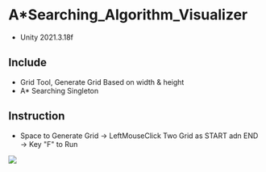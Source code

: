 # A*Searching_Algorithm_Visualizer
* Unity 2021.3.18f
## Include
* Grid Tool, Generate Grid Based on width & height
* A* Searching Singleton
## Instruction
* Space to Generate Grid -> LeftMouseClick Two Grid as START adn END -> Key "F" to Run 
<img src="/Game Flow.gif" >
